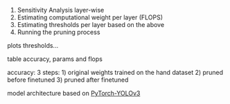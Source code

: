 1. Sensitivity Analysis layer-wise
2. Estimating computational weight per layer (FLOPS)
3. Estimating thresholds per layer based on the above
4. Running the pruning process


plots thresholds...

table accuracy, params and flops

accuracy: 3 steps: 
    1) original weights trained on the hand dataset 
    2) pruned before finetuned
    3) pruned after finetuned

model architecture based on [PyTorch-YOLOv3](https://github.com/eriklindernoren/PyTorch-YOLOv3)